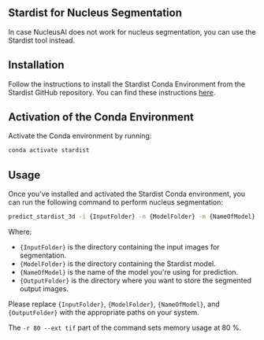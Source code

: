 ## Stardist for Nucleus Segmentation

In case NucleusAI does not work for nucleus segmentation, you can use the Stardist tool instead.

## Installation

Follow the instructions to install the Stardist Conda Environment from the Stardist GitHub repository. You can find these instructions [here](https://github.com/stardist/stardist).

## Activation of the Conda Environment

Activate the Conda environment by running:

```bash
conda activate stardist
```

## Usage

Once you've installed and activated the Stardist Conda environment, you can run the following command to perform nucleus segmentation:

```bash
predict_stardist_3d -i {InputFolder} -n {ModelFolder} -m {NameOfModel} -o {OutputFolder} -r 80 --ext tif
```

Where:
* `{InputFolder}` is the directory containing the input images for segmentation.
* `{ModelFolder}` is the directory containing the Stardist model.
* `{NameOfModel}` is the name of the model you're using for prediction.
* `{OutputFolder}` is the directory where you want to store the segmented output images.

Please replace `{InputFolder}`, `{ModelFolder}`, `{NameOfModel}`, and `{OutputFolder}` with the appropriate paths on your system.

The `-r 80 --ext tif` part of the command sets memory usage at 80 %.
```
